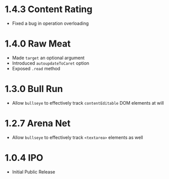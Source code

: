 # 1.4.3 Content Rating

- Fixed a bug in operation overloading

# 1.4.0 Raw Meat

- Made `target` an optional argument
- Introduced `autoupdateToCaret` option
- Exposed `.read` method

# 1.3.0 Bull Run

- Allow `bullseye` to effectively track `contentEditable` DOM elements at will

# 1.2.7 Arena Net

- Allow `bullseye` to effectively track `<textarea>` elements as well

# 1.0.4 IPO

- Initial Public Release
